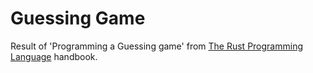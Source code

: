# Guessing Game
Result of 'Programming a Guessing game' from [The Rust Programming Language](https://doc.rust-lang.org/book/title-page.html) handbook.
